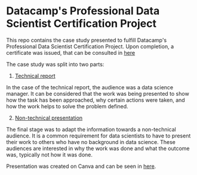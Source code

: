 # Datacamp's Professional Data Scientist Certification Project

This repo contains the case study presented to fulfill Datacamp's Professional Data Scientist Certification Project. Upon completion, a certificate was issued, that can be consulted in [here](https://www.datacamp.com/certificate/DS0017398278458)

The case study was split into two parts:

1. [Technical report](https://github.com/AndresNaza/Datacamp-Professional-Data-Scientist-Cetification-Project/tree/main/Technical%20report)

In the case of the technical report, the audience was a data science manager. It can be considered that the work was being presented to show how the task has been approached, why certain actions were taken, and how the work helps to solve the problem defined.

2. [Non-technical presentation](https://github.com/AndresNaza/Datacamp-Professional-Data-Scientist-Cetification-Project/tree/main/Non-technical%20presentation)

The final stage was to adapt the information towards a non-technical audience. It is a common requirement for data scientists to have to present their work to others who have no background in data science. These audiences are interested in why the work was done and what the outcome was, typically not how it was done.

Presentation was created on Canva and can be seen in [here](https://www.canva.com/design/DAElljYmxNI/grFpDuspvam2Jn9GfVcsdw/view?utm_content=DAElljYmxNI&utm_campaign=designshare&utm_medium=link&utm_source=publishsharelink).
